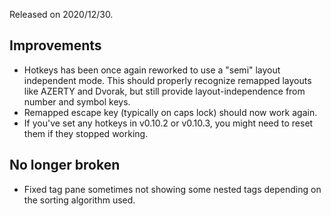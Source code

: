 Released on 2020/12/30.

## Improvements

- Hotkeys has been once again reworked to use a "semi" layout independent mode. This should properly recognize remapped layouts like AZERTY and Dvorak, but still provide layout-independence from number and symbol keys.
- Remapped escape key (typically on caps lock) should now work again.
- If you've set any hotkeys in v0.10.2 or v0.10.3, you might need to reset them if they stopped working.

## No longer broken

- Fixed tag pane sometimes not showing some nested tags depending on the sorting algorithm used.
